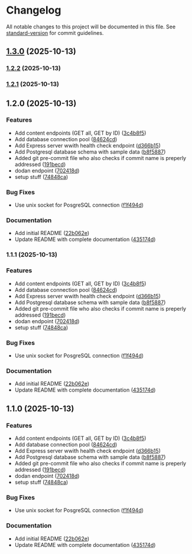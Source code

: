 # Changelog

All notable changes to this project will be documented in this file. See [standard-version](https://github.com/conventional-changelog/standard-version) for commit guidelines.

## [1.3.0](https://github.com/Kvemzi/watchnext-platform/compare/v1.2.2...v1.3.0) (2025-10-13)

### [1.2.2](https://github.com/Kvemzi/watchnext-platform/compare/v1.2.1...v1.2.2) (2025-10-13)

### [1.2.1](https://github.com/Kvemzi/watchnext-platform/compare/v1.2.0...v1.2.1) (2025-10-13)

## 1.2.0 (2025-10-13)


### Features

* Add content endpoints (GET all, GET by ID) ([3c4b8f5](https://github.com/Kvemzi/watchnext-platform/commit/3c4b8f5b80b73cc7d4c53470a1f728ca837ce09a))
* Add database connection pool ([84624cd](https://github.com/Kvemzi/watchnext-platform/commit/84624cd8af03165d132f3f8b630b86e2bf64c99b))
* Add Express server wwith health check endpoint ([d366b15](https://github.com/Kvemzi/watchnext-platform/commit/d366b1560d2565d1efa121391290329f1394e90e))
* Add Postgresql database schema with sample data ([b8f5887](https://github.com/Kvemzi/watchnext-platform/commit/b8f58878cf8519364e7e16a9246e3036d4fc8605))
* Added git pre-commit file who also checks if commit name is preperly addressed ([191becd](https://github.com/Kvemzi/watchnext-platform/commit/191becd3f4e52c2feb40eb06686db57ab363a573))
* dodan endpoint ([702418d](https://github.com/Kvemzi/watchnext-platform/commit/702418d67412e500461d2f4a12392f5d0a69adf7))
* setup stuff ([74848ca](https://github.com/Kvemzi/watchnext-platform/commit/74848ca76d71f5fa126c271d3d838e557617cbfa))


### Bug Fixes

* Use unix socket for PosgreSQL connection ([f1f494d](https://github.com/Kvemzi/watchnext-platform/commit/f1f494d67bdfd9f19fa4edb9c9e1b830b7289857))


### Documentation

* Add initial README ([22b062e](https://github.com/Kvemzi/watchnext-platform/commit/22b062e6fdd2a5f0252b049de718143bb711f2c8))
* Update README with complete documentation ([435174d](https://github.com/Kvemzi/watchnext-platform/commit/435174d39f753fbd47339a452db46537754c3278))

### 1.1.1 (2025-10-13)


### Features

* Add content endpoints (GET all, GET by ID) ([3c4b8f5](https://github.com/Kvemzi/watchnext-platform/commit/3c4b8f5b80b73cc7d4c53470a1f728ca837ce09a))
* Add database connection pool ([84624cd](https://github.com/Kvemzi/watchnext-platform/commit/84624cd8af03165d132f3f8b630b86e2bf64c99b))
* Add Express server wwith health check endpoint ([d366b15](https://github.com/Kvemzi/watchnext-platform/commit/d366b1560d2565d1efa121391290329f1394e90e))
* Add Postgresql database schema with sample data ([b8f5887](https://github.com/Kvemzi/watchnext-platform/commit/b8f58878cf8519364e7e16a9246e3036d4fc8605))
* Added git pre-commit file who also checks if commit name is preperly addressed ([191becd](https://github.com/Kvemzi/watchnext-platform/commit/191becd3f4e52c2feb40eb06686db57ab363a573))
* dodan endpoint ([702418d](https://github.com/Kvemzi/watchnext-platform/commit/702418d67412e500461d2f4a12392f5d0a69adf7))
* setup stuff ([74848ca](https://github.com/Kvemzi/watchnext-platform/commit/74848ca76d71f5fa126c271d3d838e557617cbfa))


### Bug Fixes

* Use unix socket for PosgreSQL connection ([f1f494d](https://github.com/Kvemzi/watchnext-platform/commit/f1f494d67bdfd9f19fa4edb9c9e1b830b7289857))


### Documentation

* Add initial README ([22b062e](https://github.com/Kvemzi/watchnext-platform/commit/22b062e6fdd2a5f0252b049de718143bb711f2c8))
* Update README with complete documentation ([435174d](https://github.com/Kvemzi/watchnext-platform/commit/435174d39f753fbd47339a452db46537754c3278))

## 1.1.0 (2025-10-13)


### Features

* Add content endpoints (GET all, GET by ID) ([3c4b8f5](https://github.com/Kvemzi/watchnext-platform/commit/3c4b8f5b80b73cc7d4c53470a1f728ca837ce09a))
* Add database connection pool ([84624cd](https://github.com/Kvemzi/watchnext-platform/commit/84624cd8af03165d132f3f8b630b86e2bf64c99b))
* Add Express server wwith health check endpoint ([d366b15](https://github.com/Kvemzi/watchnext-platform/commit/d366b1560d2565d1efa121391290329f1394e90e))
* Add Postgresql database schema with sample data ([b8f5887](https://github.com/Kvemzi/watchnext-platform/commit/b8f58878cf8519364e7e16a9246e3036d4fc8605))
* Added git pre-commit file who also checks if commit name is preperly addressed ([191becd](https://github.com/Kvemzi/watchnext-platform/commit/191becd3f4e52c2feb40eb06686db57ab363a573))
* dodan endpoint ([702418d](https://github.com/Kvemzi/watchnext-platform/commit/702418d67412e500461d2f4a12392f5d0a69adf7))
* setup stuff ([74848ca](https://github.com/Kvemzi/watchnext-platform/commit/74848ca76d71f5fa126c271d3d838e557617cbfa))


### Bug Fixes

* Use unix socket for PosgreSQL connection ([f1f494d](https://github.com/Kvemzi/watchnext-platform/commit/f1f494d67bdfd9f19fa4edb9c9e1b830b7289857))


### Documentation

* Add initial README ([22b062e](https://github.com/Kvemzi/watchnext-platform/commit/22b062e6fdd2a5f0252b049de718143bb711f2c8))
* Update README with complete documentation ([435174d](https://github.com/Kvemzi/watchnext-platform/commit/435174d39f753fbd47339a452db46537754c3278))
